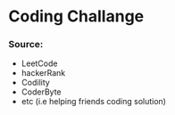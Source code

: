 # Coding Challange


### Source:
- LeetCode
- hackerRank
- Codility
- CoderByte
- etc (i.e helping friends coding solution)
